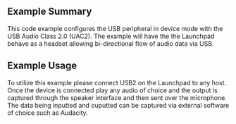 ## Example Summary

This code example configures the USB peripheral in device mode with the
USB Audio Class 2.0 (UAC2). The example will have the the Launchpad
behave as a headset allowing bi-directional flow of audio data via USB.

## Example Usage

To utilize this example please connect USB2 on the Launchpad to any host.
Once the device is connected play any audio of choice and the output is
captured through the speaker interface and then sent over the microphone.
The data being inputted and ouputted can be captured via external software
of choice such as Audacity.
